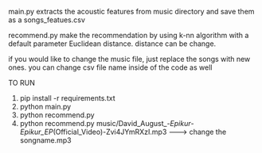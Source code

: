 main.py extracts the acoustic features from music directory and save them as a songs_featues.csv

recommend.py make the recommendation by using k-nn algorithm with a default parameter Euclidean distance. distance can be change.

if you would like to change the music file, just replace the songs with new ones. you can change csv file name inside of the code as well

TO RUN

1. pip install -r requirements.txt
2. python main.py
3. python recommend.py
4. python recommend.py music/David_August_-_Epikur_-_Epikur_EP_\(Official_Video\)-Zvi4JYmRXzI.mp3  ---> change the songname.mp3 